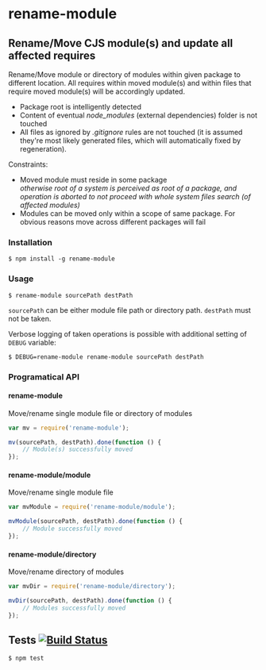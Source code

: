 # rename-module
## Rename/Move CJS module(s) and update all affected requires

Rename/Move module or directory of modules within given package to different location.
All requires within moved module(s) and within files that require moved module(s)
will be accordingly updated.

- Package root is intelligently detected
- Content of eventual _node\_modules_ (external dependencies) folder is not touched
- All files as ignored by _.gitignore_ rules are not touched (it is assumed they're most likely generated files, which will automatically fixed by regeneration).

Constraints:
- Moved module must reside in some package  
_otherwise root of a system is perceived as root of a package,
	and operation is aborted to not proceed with whole system files search (of affected modules)_
- Modules can be moved only within a scope of same package.
  For obvious reasons move across different packages will fail

### Installation

	$ npm install -g rename-module

### Usage

	$ rename-module sourcePath destPath

`sourcePath` can be either module file path or directory path. `destPath` must not be taken.

Verbose logging of taken operations is possible with additional setting of `DEBUG` variable:

	$ DEBUG=rename-module rename-module sourcePath destPath

### Programatical API

#### rename-module

Move/rename single module file or directory of modules

```javascript
var mv = require('rename-module');

mv(sourcePath, destPath).done(function () {
	// Module(s) successfully moved
});
```

#### rename-module/module

Move/rename single module file

```javascript
var mvModule = require('rename-module/module');

mvModule(sourcePath, destPath).done(function () {
	// Module successfully moved
});
```

#### rename-module/directory

Move/rename directory of modules

```javascript
var mvDir = require('rename-module/directory');

mvDir(sourcePath, destPath).done(function () {
	// Modules successfully moved
});
```

## Tests [![Build Status](https://travis-ci.org/medikoo/rename-module.svg)](https://travis-ci.org/medikoo/rename-module)

	$ npm test

